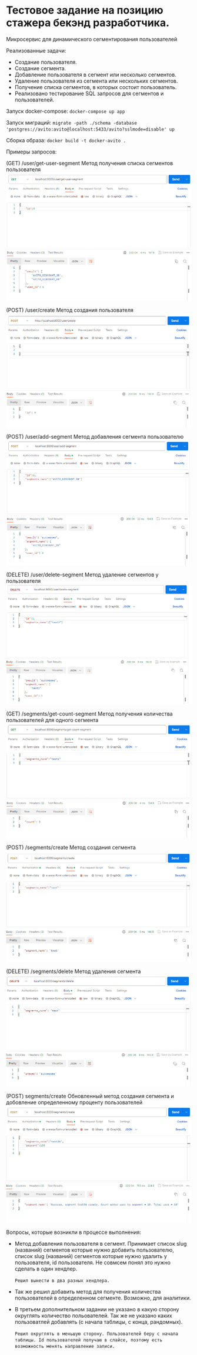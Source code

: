 # Тестовое задание на  позицию стажера бекэнд разработчика.

Микросервис для динамического сегментирования пользователей

Реализованные задачи:
* Создание пользователя.
* Создание сегмента.
* Добавление пользователя в сегмент или несколько сегментов.
* Удаление пользователя из сегмента или нескольких сегментов.
* Получение списка сегментов, в которых состоит пользователь.
* Реализовано тестирование SQL запросов для сегментов и пользователей.


[//]: # (Немного команд примененных в ходе освоения docker.)

[//]: # (Добавление образа Postgres:)

[//]: # (`docker pull postgres`)

Запуск docker-compose:
`docker-compose up app`

[//]: # (Остановка контейнера: )

[//]: # (`docker stop <name>`)

Запуск миграций: 
`migrate -path ./schema -database 'postgres://avito:avito@localhost:5433/avito?sslmode=disable' up`

[//]: # (Вход в контейнер:)

[//]: # (`docker exec -it имя_контейнера /bin/bash`)

[//]: # (Открытие списка запущенных контейнеров:)

[//]: # (`docker ps`)

Сборка образа:
`docker build -t docker-avito .`

[//]: # (Подключение к терминалу Postgres:)

[//]: # (`psql -U avito`)

Примеры запросов:

(GET) /user/get-user-segment Метод получения списка сегментов пользователя
![img_5.png](img/img_5.png)

(POST) /user/create Метод создания пользователя
![img.png](img/img.png)

(POST) /user/add-segment Метод добавления сегмента пользователю
![img_3.png](img/img_3.png)

(DELETE) /user/delete-segment Метод удаление сегментов у пользователя
![img_4.png](img/img_4.png)

(GET) /segments/get-count-segment Метод получения количества пользователей для одного сегмента
![img_6.png](img/img_6.png)

(POST) /segments/create Метод создания сегмента
![img_2.png](img/img_2.png)

(DELETE) /segments/delete Метод удаления сегмента
![img_1.png](img/img_1.png)

(POST) segments/create Обновленный метод создания сегмента и добовление определенному проценту пользователей
![img.png](img/img7.png)



Вопросы, которые возникли в процессе выполнения:
* Метод добавления пользователя в сегмент. Принимает список slug (названий) сегментов которые нужно добавить пользователю, список slug (названий) сегментов которые нужно удалить у пользователя, id пользователя. Не совмсем понял это нужно сделать в один хендлер.

    `Решил вынести в два разных хендлера.`
* Так же решил добавить метод для получения количества пользователей в определенном сегменте. Возможно, для аналитики.

* В третьем дополнительном задании не указано в какую сторону округлять количество польователей. Так же не указано каких пользоватлей добавлять (с начала таблицы, с конца, рандомных).

  `Решил округлять в меньшую сторону. Пользователей беру с начала таблицы. Id пользователей получаю в слайсе, поэтому есть возможность менять направление записи.`